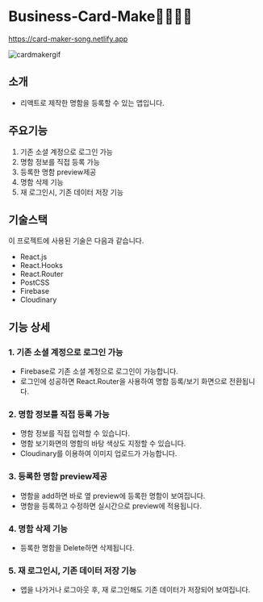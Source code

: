 # Business-Card-Make🙎‍♀️🙍‍♂️
https://card-maker-song.netlify.app

![cardmakergif](https://user-images.githubusercontent.com/81962246/124360068-af3f5080-dc62-11eb-9b76-c809cb3b366d.gif)


## 소개
- 리액트로 제작한 명함을 등록할 수 있는 앱입니다.

## 주요기능
1. 기존 소셜 계정으로 로그인 가능
2. 명함 정보를 직접 등록 가능
3. 등록한 명함 preview제공
4. 명함 삭제 기능
5. 재 로그인시, 기존 데이터 저장 기능


## 기술스택
이 프로젝트에 사용된 기술은 다음과 같습니다.
- React.js
- React.Hooks
- React.Router
- PostCSS
- Firebase
- Cloudinary

## 기능 상세
### 1. 기존 소셜 계정으로 로그인 가능
- Firebase로 기존 소셜 계정으로 로그인이 가능합니다.
- 로그인에 성공하면 React.Router을 사용하여 명함 등록/보기 화면으로 전환됩니다.

### 2. 명함 정보를 직접 등록 가능
- 명함 정보를 직접 입력할 수 있습니다.
- 명함 보기화면의 명함의 바탕 색상도 지정할 수 있습니다.
- Cloudinary를 이용하여 이미지 업로드가 가능합니다.

### 3. 등록한 명함 preview제공
- 명함을 add하면 바로 옆 preview에 등록한 명함이 보여집니다.
- 명함을 등록하고 수정하면 실시간으로 preview에 적용됩니다.

### 4. 명함 삭제 기능
- 등록한 명함을 Delete하면 삭제됩니다.


### 5. 재 로그인시, 기존 데이터 저장 기능
- 앱을 나가거나 로그아웃 후, 재 로그인해도 기존 데이터가 저장되어 보여집니다.



